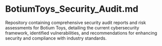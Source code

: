 # BotiumToys_Security_Audit.md
Repository containing comprehensive security audit reports and risk assessments for Botium Toys, detailing the current cybersecurity framework, identified vulnerabilities, and recommendations for enhancing security and compliance with industry standards.
